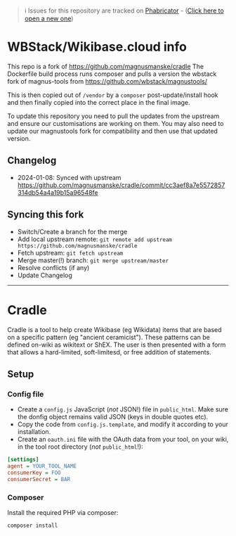 > ℹ️ Issues for this repository are tracked on [Phabricator](https://phabricator.wikimedia.org/project/board/5563/) - ([Click here to open a new one](https://phabricator.wikimedia.org/maniphest/task/edit/form/1/?tags=wikibase_cloud
))

# WBStack/Wikibase.cloud info
This repo is a fork of https://github.com/magnusmanske/cradle
The Dockerfile build process runs composer and pulls a version the wbstack fork of magnus-tools from https://github.com/wbstack/magnustools/

This is then copied out of `/vendor` by a `composer` post-update/install hook and then finally copied into the correct place in the final image.

To update this repository you need to pull the updates from the upstream and ensure our customisations are working on them. You may also need to update our magnustools fork for compatibility and then use that updated version.

## Changelog
- 2024-01-08: Synced with upstream https://github.com/magnusmanske/cradle/commit/cc3aef8a7e5572857314db54a4a19b15a96548fe

## Syncing this fork
- Switch/Create a branch for the merge
- Add local upstream remote: `git remote add upstream https://github.com/magnusmanske/cradle`
- Fetch upstream: `git fetch upstream`  
- Merge master(!) branch: `git merge upstream/master`
- Resolve conflicts (if any)
- Update Changelog

---

# Cradle

Cradle is a tool to help create Wikibase (eg Wikidata) items that are based on a specific pattern (eg "ancient ceramicist").
These patterns can be defined on-wiki as wikitext or ShEX.
The user is then presented with a form that allows a hard-limited, soft-limitesd, or free addition of statements.

## Setup

### Config file

- Create a `config.js` JavaScript (_not_ JSON!) file in `public_html`. Make sure the donfig object remains valid JSON (keys in double quotes etc).
- Copy the code from `config.js.template`, and modify it according to your installation.
- Create an `oauth.ini` file with the OAuth data from your tool, on your wiki, in the tool root directory (_not_ `public_html`!):

```ini
[settings]
agent = YOUR_TOOL_NAME
consumerKey = FOO
consumerSecret = BAR
```

### Composer

Install the required PHP via composer:

```sh
composer install
```
